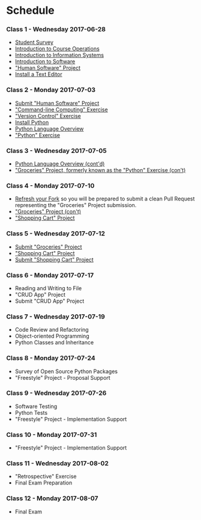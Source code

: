 # Schedule

### Class 1 - Wednesday 2017-06-28

  + [Student Survey](/assignments/survey/assignment.md)
  + [Introduction to Course Operations](/README.md)
  + [Introduction to Information Systems](/notes/information-systems/notes.md)
  + [Introduction to Software](/notes/software/notes.md)
  + ["Human Software" Project](/projects/human-software/project.md)
  + [Install a Text Editor](https://atom.io/)

### Class 2 - Monday 2017-07-03

  + [Submit "Human Software" Project](/projects/human-software/project.md#submission-instructions)
  + ["Command-line Computing" Exercise](/exercises/command-line-computing/exercise.md)
  + ["Version Control" Exercise](/exercises/version-control/exercise.md)
  + [Install Python](/notes/programming-languages/python/installation.md)
  + [Python Language Overview](/notes/programming-languages/python/notes.md)
  + ["Python" Exercise](/exercises/python/exercise.md)

### Class 3 - Wednesday 2017-07-05

  + [Python Language Overview (cont'd)](/notes/programming-languages/python/notes.md)
  + ["Groceries" Project, formerly known as the "Python" Exercise (con't)](/projects/groceries/project.md)












### Class 4 - Monday 2017-07-10

  + [Refresh your Fork](https://github.com/prof-rossetti/nyu-info-2335-70-201706/blob/master/CONTRIBUTING.md#updating-your-fork) so you will be prepared to submit a clean Pull Request representing the "Groceries" Project submission.
  + ["Groceries" Project (con't)](/projects/groceries/project.md)
  + ["Shopping Cart" Project](/projects/shopping-cart/project.md)

### Class 5 - Wednesday 2017-07-12

  + [Submit "Groceries" Project](/projects/groceries/project.md#submission-instructions)
  + ["Shopping Cart" Project](/projects/shopping-cart/project.md)
  + [Submit "Shopping Cart" Project](/projects/shopping-cart/project.md#submission-instructions)













### Class 6 - Monday 2017-07-17

  + Reading and Writing to File
  + "CRUD App" Project
  + Submit "CRUD App" Project

### Class 7 - Wednesday 2017-07-19

  + Code Review and Refactoring
  + Object-oriented Programming
  + Python Classes and Inheritance














### Class 8 - Monday 2017-07-24

  + Survey of Open Source Python Packages
  + "Freestyle" Project - Proposal Support

### Class 9 - Wednesday 2017-07-26

  + Software Testing
  + Python Tests
  + "Freestyle" Project - Implementation Support

### Class 10 - Monday 2017-07-31

  + "Freestyle" Project - Implementation Support

### Class 11 - Wednesday 2017-08-02

  + "Retrospective" Exercise
  + Final Exam Preparation

### Class 12 - Monday 2017-08-07

  + Final Exam
